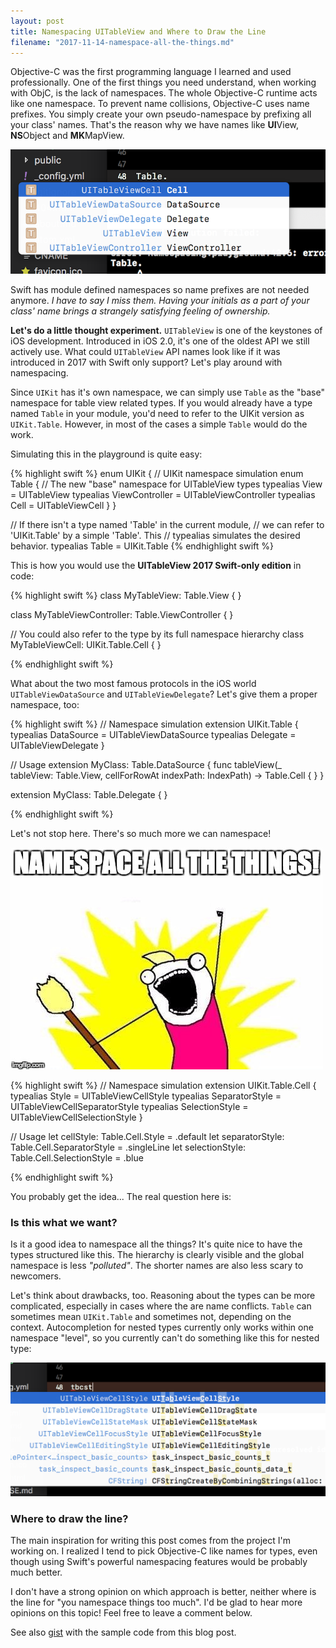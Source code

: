 ```yaml
---
layout: post
title: Namespacing UITableView and Where to Draw the Line
filename: "2017-11-14-namespace-all-the-things.md"
---
```


Objective-C was the first programming language I learned and used professionally. One of the first things you need understand, when working with ObjC, is the lack of namespaces. The whole Objective-C runtime acts like one namespace. To prevent name collisions, Objective-C uses name prefixes. You simply create your own pseudo-namespace by prefixing all your class' names. That's the reason why we have names like **UI**View, **NS**Object and **MK**MapView.

![Autocompletion](/images/2017-11-14/autocompletion.png)

Swift has module defined namespaces so name prefixes are not needed anymore. *I have to say I miss them. Having your initials as a part of your class' name brings a strangely satisfying feeling of ownership.*

**Let's do a little thought experiment.** ```UITableView``` is one of the keystones of iOS development. Introduced in iOS 2.0, it's one of the oldest API we still actively use. What could ```UITableView``` API names look like if it was introduced in 2017 with Swift only support? Let's play around with namespacing.

<!-- more -->

Since ```UIKit``` has it's own namespace, we can simply use ```Table``` as the "base" namespace for table view related types. If you would already have a type named ```Table``` in your module, you'd need to refer to the UIKit version as ```UIKit.Table```. However, in most of the cases a simple ```Table``` would do the work.

Simulating this in the playground is quite easy:

{% highlight swift %}
enum UIKit { // UIKit namespace simulation
  enum Table { // The new "base" namespace for UITableView types
    typealias View = UITableView
    typealias ViewController = UITableViewController
    typealias Cell = UITableViewCell
  }
}

// If there isn't a type named 'Table' in the current module,
// we can refer to 'UIKit.Table' by a simple 'Table'. This
// typealias simulates the desired behavior.
typealias Table = UIKit.Table
{% endhighlight swift %}

This is how you would use the **UITableView 2017 Swift-only edition** in code:

{% highlight swift %}
class MyTableView: Table.View { }

class MyTableViewController: Table.ViewController { }

// You could also refer to the type by its full namespace hierarchy
class MyTableViewCell: UIKit.Table.Cell { }

{% endhighlight swift %}

What about the two most famous protocols in the iOS world ```UITableViewDataSource``` and ```UITableViewDelegate```? Let's give them a proper namespace, too:

{% highlight swift %}
// Namespace simulation
extension UIKit.Table {
  typealias DataSource = UITableViewDataSource
  typealias Delegate = UITableViewDelegate
}

// Usage
extension MyClass: Table.DataSource {
  func tableView(_ tableView: Table.View, cellForRowAt indexPath: IndexPath) -> Table.Cell {
  }
}

extension MyClass: Table.Delegate {
}

{% endhighlight swift %}

Let's not stop here. There's so much more we can namespace!

![Namespace all the things!](/images/2017-11-14/namespace-all-the-things.jpg)

{% highlight swift %}
// Namespace simulation
extension UIKit.Table.Cell {
  typealias Style = UITableViewCellStyle
  typealias SeparatorStyle = UITableViewCellSeparatorStyle
  typealias SelectionStyle = UITableViewCellSelectionStyle
}

// Usage
let cellStyle: Table.Cell.Style = .default
let separatorStyle: Table.Cell.SeparatorStyle = .singleLine
let selectionStyle: Table.Cell.SelectionStyle = .blue

{% endhighlight swift %}

You probably get the idea... The real question here is:

### Is this what we want?

Is it a good idea to namespace all the things? It's quite nice to have the types structured like this. The hierarchy is clearly visible and the global namespace is less *"polluted"*. The shorter names are also less scary to newcomers.

Let's think about drawbacks, too. Reasoning about the types can be more complicated, especially in cases where the are name conflicts. ```Table``` can sometimes mean ```UIKit.Table``` and sometimes not, depending on the context. Autocompletion for nested types currently only works within one namespace "level", so you currently can't do something like this for nested type:

![Autocompletion](/images/2017-11-14/autocompletion-2.png)

### Where to draw the line?

The main inspiration for writing this post comes from the project I'm working on. I realized I tend to pick Objective-C like names for types, even though using Swift's powerful namespacing features would be probably much better.

I don't have a strong opinion on which approach is better, neither where is the line for "you namespace things too much". I'd be glad to hear more opinions on this topic! Feel free to leave a comment below.

See also [gist](https://gist.github.com/VojtaStavik/700f9e925cd52058fac6eec5c2f3804b) with the sample code from this blog post.
